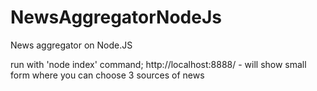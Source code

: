 # NewsAggregatorNodeJs
News aggregator on Node.JS

run with 'node index' command; 
http://localhost:8888/ - will show small form where you can choose 3 sources of news
